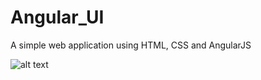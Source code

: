 # Angular_UI
A simple web application using HTML, CSS and AngularJS

![alt text](https://github.com/abhishekkulkarni15/Angular_UI/blob/master/Screenshot.png)

